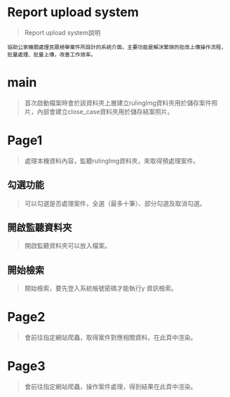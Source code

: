 # **Report upload system**
 >Report upload system說明

`協助公家機關處理民眾檢舉案件所設計的系統介面，主要功能是解決繁瑣的批改上傳操作流程，批量處理、批量上傳，改善工作效率。`

# **main**
> 首次啟動檔案時會於該資料夾上層建立rulingImg資料夾用於儲存案件照片，內部會建立close_case資料夾用於儲存結案照片。

# **Page1**
> 處理本機資料內容，監聽rulingImg資料夾，來取得預處理案件。
## **勾選功能**
> 可以勾選是否處理案件，全選（最多十筆）、部分勾選及取消勾選。

## **開啟監聽資料夾**
> 開啟監聽資料夾可以放入檔案。

## **開始檢索**
> 開始檢索，要先登入系統帳號密碼才能執行y 資訊檢索。

# **Page2**
> 會前往指定網站爬蟲，取得案件對應相關資料，在此頁中渲染。

# **Page3**
> 會前往指定網站爬蟲，操作案件處理，得到結果在此頁中渲染。